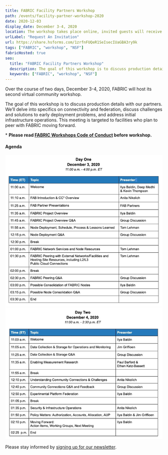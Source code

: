 ```yaml
---
title: FABRIC Facility Partners Workshop
path: /events/facility-partner-workshop-2020
date: 2020-12-03
display_date: December 3-4, 2020
location: The workshop takes place online, invited guests will receive details closer to the event date.
urlLabel: "Request An Invitation"
url: https://share.hsforms.com/1zrfnFUQeR1SeIsecIUaGBA3ry9k
tags: ["FABRIC", "workshop", "NSF"]
fabricHosted: true
seo:
  title: "FABRIC Facility Partners Workshop"
  description: The goal of this workshop is to discuss production details with our partners. We’ll delve into specifics on connectivity and federation, discuss challenges and solutions to early deployment problems, and address initial infrastructure operations.
  keywords: ["FABRIC", "workshop", "NSF"]
---
```


Over the course of two days, December 3-4, 2020, FABRIC will host its second virtual community workshop.

The goal of this workshop is to discuss production details with our partners. We’ll delve into specifics on connectivity and federation, discuss challenges and solutions to early deployment problems, and address initial infrastructure operations. This meeting is targeted to facilities who plan to peer with FABRIC moving forward.

\* <b>Please read <a href="https://docs.google.com/document/d/1O-tKCqAfRAf6uNuq3pmtlHG-zdESz4SSEopXE5OiktM/edit" target="\_blank">FABRIC Workshops Code of Conduct</a> before workshop.</b>

#### Agenda

<img src="../../images/events/2020-12-03-fabric-workshop-agenda-day-1.jpg" />

<img src="../../images/events/2020-12-03-fabric-workshop-agenda-day-2.jpg" />

Please stay informed by <a href="https://share.hsforms.com/1BWk9L7CNTe-Pp9MdVMdKWQ3ry9k" target="_blank">signing up for our newsletter</a>.
